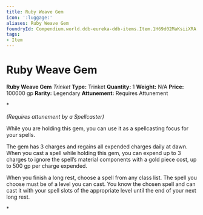 ```yaml
---
title: Ruby Weave Gem
icon: ':luggage:'
aliases: Ruby Weave Gem
foundryId: Compendium.world.ddb-eureka-ddb-items.Item.1H69d02MaKsiiXRA
tags:
- Item
---
```


# Ruby Weave Gem

**Ruby Weave Gem**
_Trinket_
**Type:** Trinket
**Quantity:** 1
**Weight:** N/A
**Price:** 100000 gp
**Rarity:** Legendary
**Attunement:** Requires Attunement

*<div class="item-attunement"><i>(Requires attunement by a Spellcaster)</i><p>While you are holding this gem, you can use it as a spellcasting focus for your spells.

The gem has 3 charges and regains all expended charges daily at dawn. When you cast a spell while holding this gem, you can expend up to 3 charges to ignore the spell’s material components with a gold piece cost, up to 500 gp per charge expended.

When you finish a long rest, choose a spell from any class list. The spell you choose must be of a level you can cast. You know the chosen spell and can cast it with your spell slots of the appropriate level until the end of your next long rest.</p>*